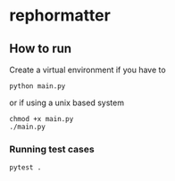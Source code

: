 # rephormatter

## How to run

Create a virtual environment if you have to

```pip install -r requirements.txt
python main.py
```

or if using a unix based system

```pip install -r requirements.txt
chmod +x main.py
./main.py
```

### Running test cases

`pytest .`
